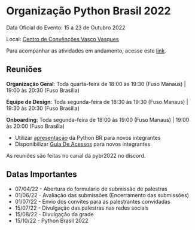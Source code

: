 # Organização Python Brasil 2022

Data Oficial do Evento: 15 a 23 de Outubro 2022

Local: [Centro de Convênções Vasco Vasques](https://www.google.com/maps/place/Centro+de+Conven%C3%A7%C3%B5es+do+Amazonas+-+Vasco+Vasques/@-3.0850963,-60.0276392,15z/data=!4m2!3m1!1s0x0:0x1c983a35228960c1?sa=X&ved=2ahUKEwiKppqJn-n1AhUbGLkGHTYODDIQ_BJ6BAgiEAU)

Para acompanhar as atividades em andamento, acesse este [link](https://github.com/orgs/pythonbrasil/projects/3). 

<!--Para acessar o site oficial do evento acesse esse [link](https://2022.pythonbrasil.org.br/).

 ### Board 




### Discussão

https://github.com/pythonbrasil/pybr2022-org/discussions

### Site

https://2022.pythonbrasil.org.br/

### Código fonte do site:

https://github.com/pythonbrasil/pybr2022-site -->

## Reuniões

**Organização Geral**: Toda quarta-feira de 18:00 às 19:30 (Fuso Manaus) | 19:00 às 20:30 (Fuso Brasília)

**Equipe de Design**: Toda segunda-feira de 18:30 às 19:30 (Fuso Manaus) | 19:30 às 20:30 (Fuso Brasília)

**Onboarding**: Toda segunda-feira de 18:00 às 19:00 (Fuso Manaus) | 19:00 às 20:00 (Fuso Brasília)
 - Utilizar [apresentação](https://docs.google.com/presentation/d/1x6h7aFsxRuY2x60aWAu123TIYTZgj7e2kzTbVaLUdGw/edit?usp=sharing) da Python BR para novos integrantes
 - Disponibilizar [Guia De Acessos](https://docs.google.com/document/d/1Byqh1HAAAhM0mjhMbBHr-mhXXABBx9tVqhGaz9Bp5cg/edit?usp=sharing) para novos integrantes

As reuniões são feitas no canal da pybr2022 no discord.

## Datas Importantes

- 07/04/22 - Abertura do formulario de submissão de palestras
- 01/06/22 - Avaliação das submissões (Encerramento das submissões)
- 01/07/22 - Envio dos convites para as palestrantes convidadas
- 15/07/22 - Divulgação das palestras nas redes sociais
- 15/08/22 - Divulgação da grade
- 15/10/22 - Python Brasil 2022
